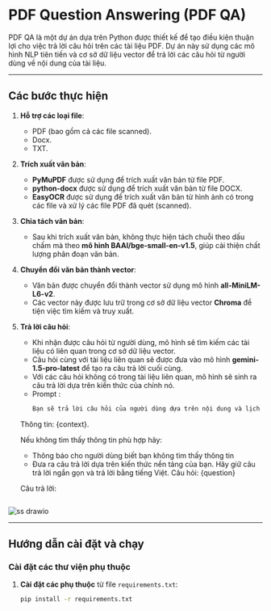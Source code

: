 # PDF Question Answering (PDF QA)

PDF QA là một dự án dựa trên Python được thiết kế để tạo điều kiện thuận lợi cho việc trả lời câu hỏi trên các tài liệu PDF. Dự án này sử dụng các mô hình NLP tiên tiến và cơ sở dữ liệu vector để trả lời các câu hỏi từ người dùng về nội dung của tài liệu.

---

## Các bước thực hiện  
1. **Hỗ trợ các loại file**:  
   - PDF (bao gồm cả các file scanned).  
   - Docx.  
   - TXT.  

2. **Trích xuất văn bản**:  
   - **PyMuPDF** được sử dụng để trích xuất văn bản từ file PDF.  
   - **python-docx** được sử dụng để trích xuất văn bản từ file DOCX.  
   - **EasyOCR** được sử dụng để trích xuất văn bản từ hình ảnh có trong các file và xử lý các file PDF đã quét (scanned).  

3. **Chia tách văn bản**:  
   - Sau khi trích xuất văn bản, không thực hiện tách chuỗi theo dấu chấm mà theo **mô hình BAAI/bge-small-en-v1.5**, giúp cải thiện chất lượng phân đoạn văn bản.

4. **Chuyển đổi văn bản thành vector**:  
   - Văn bản được chuyển đổi thành vector sử dụng mô hình **all-MiniLM-L6-v2**.  
   - Các vector này được lưu trữ trong cơ sở dữ liệu vector **Chroma** để tiện việc tìm kiếm và truy xuất.

5. **Trả lời câu hỏi**:  
   - Khi nhận được câu hỏi từ người dùng, mô hình sẽ tìm kiếm các tài liệu có liên quan trong cơ sở dữ liệu vector.  
   - Câu hỏi cùng với tài liệu liên quan sẽ được đưa vào mô hình **gemini-1.5-pro-latest** để tạo ra câu trả lời cuối cùng.
   - Với các câu hỏi không có trong tài liệu liên quan, mô hình sẽ sinh ra câu trả lời dựa trên kiến thức của chính nó.
   - Prompt :
     ```bash
     Bạn sẽ trả lời câu hỏi của người dùng dựa trên nội dung và lịch sử trò chuyện sau: 
    Thông tin:
    {context}.

    Nếu không tìm thấy thông tin phù hợp hãy:
    - Thông báo cho người dùng biết bạn không tìm thấy thông tin
    - Đưa ra câu trả lời dựa trên kiến thức nền tảng của bạn.
    Hãy giữ câu trả lời ngắn gọn và trả lời bằng tiếng Việt.
    Câu hỏi: {question}

    Câu trả lời:
     ```

![ss drawio](https://github.com/user-attachments/assets/89b1c13d-695d-4e77-8b4e-741fecfaf809)

---

## Hướng dẫn cài đặt và chạy

### Cài đặt các thư viện phụ thuộc

1. **Cài đặt các phụ thuộc** từ file `requirements.txt`:
   ```bash
   pip install -r requirements.txt
